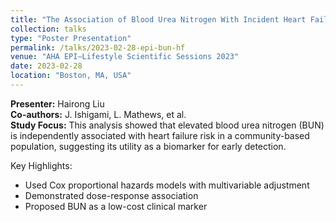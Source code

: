 ```yaml
---
title: "The Association of Blood Urea Nitrogen With Incident Heart Failure in the Community: The ARIC Study"
collection: talks
type: "Poster Presentation"
permalink: /talks/2023-02-28-epi-bun-hf
venue: "AHA EPI–Lifestyle Scientific Sessions 2023"
date: 2023-02-28
location: "Boston, MA, USA"
---
```


**Presenter:** Hairong Liu  
**Co-authors:** J. Ishigami, L. Mathews, et al.  
**Study Focus:** This analysis showed that elevated blood urea nitrogen (BUN) is independently associated with heart failure risk in a community-based population, suggesting its utility as a biomarker for early detection.

Key Highlights:
- Used Cox proportional hazards models with multivariable adjustment
- Demonstrated dose-response association
- Proposed BUN as a low-cost clinical marker
